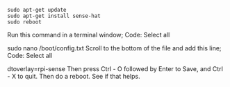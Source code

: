 ```
sudo apt-get update
sudo apt-get install sense-hat
sudo reboot
```


Run this command in a terminal window;
Code: Select all

sudo nano /boot/config.txt
Scroll to the bottom of the file and add this line;
Code: Select all

dtoverlay=rpi-sense
Then press Ctrl - O followed by Enter to Save, and Ctrl - X to quit.
Then do a reboot. See if that helps.
